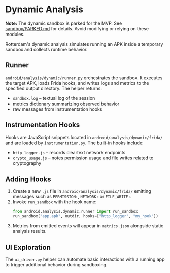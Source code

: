 # Dynamic Analysis

**Note:** The dynamic sandbox is parked for the MVP. See [sandbox/PARKED.md](../sandbox/PARKED.md) for details. Avoid modifying or relying on these modules.


Rotterdam's dynamic analysis simulates running an APK inside a temporary sandbox and collects runtime behavior.

## Runner

`android/analysis/dynamic/runner.py` orchestrates the sandbox. It executes the target APK, loads Frida hooks, and writes logs and metrics to the specified output directory. The helper returns:

- `sandbox.log` – textual log of the session
- metrics dictionary summarizing observed behavior
- raw messages from instrumentation hooks

## Instrumentation Hooks

Hooks are JavaScript snippets located in `android/analysis/dynamic/frida/` and are loaded by `instrumentation.py`. The built-in hooks include:

- `http_logger.js` – records cleartext network endpoints
- `crypto_usage.js` – notes permission usage and file writes related to cryptography

## Adding Hooks

1. Create a new `.js` file in `android/analysis/dynamic/frida/` emitting messages such as `PERMISSION:`, `NETWORK:` or `FILE_WRITE:`.
2. Invoke `run_sandbox` with the hook name:
   ```python
   from android.analysis.dynamic.runner import run_sandbox
   run_sandbox("app.apk", outdir, hooks=["http_logger", "my_hook"]) 
   ```
3. Metrics from emitted events will appear in `metrics.json` alongside static analysis results.

## UI Exploration

The `ui_driver.py` helper can automate basic interactions with a running app to trigger additional behavior during sandboxing.

